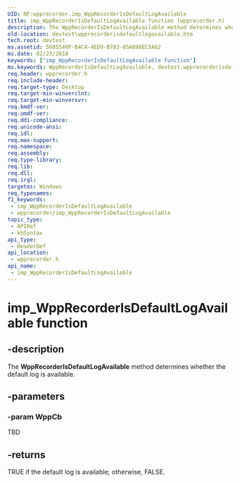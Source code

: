 ```yaml
---
UID: NF:wpprecorder.imp_WppRecorderIsDefaultLogAvailable
title: imp_WppRecorderIsDefaultLogAvailable function (wpprecorder.h)
description: The WppRecorderIsDefaultLogAvailable method determines whether the default log is available.
old-location: devtest\wpprecorderisdefaultlogavailable.htm
tech.root: devtest
ms.assetid: 5685540F-B4C4-4ED9-B783-85A898EC5A62
ms.date: 02/23/2018
keywords: ["imp_WppRecorderIsDefaultLogAvailable function"]
ms.keywords: WppRecorderIsDefaultLogAvailable, devtest.wpprecorderisdefaultlogavailable, imp_WppRecorderIsDefaultLogAvailable, imp_WppRecorderIsDefaultLogAvailable function [Driver Development Tools], wpprecorder/imp_WppRecorderIsDefaultLogAvailable
req.header: wpprecorder.h
req.include-header: 
req.target-type: Desktop
req.target-min-winverclnt: 
req.target-min-winversvr: 
req.kmdf-ver: 
req.umdf-ver: 
req.ddi-compliance: 
req.unicode-ansi: 
req.idl: 
req.max-support: 
req.namespace: 
req.assembly: 
req.type-library: 
req.lib: 
req.dll: 
req.irql: 
targetos: Windows
req.typenames: 
f1_keywords:
 - imp_WppRecorderIsDefaultLogAvailable
 - wpprecorder/imp_WppRecorderIsDefaultLogAvailable
topic_type:
 - APIRef
 - kbSyntax
api_type:
 - HeaderDef
api_location:
 - wpprecorder.h
api_name:
 - imp_WppRecorderIsDefaultLogAvailable
---
```


# imp_WppRecorderIsDefaultLogAvailable function


## -description

The <b>WppRecorderIsDefaultLogAvailable</b> method determines whether the default log is available.

## -parameters

### -param WppCb

TBD

## -returns

TRUE if the default log is available; otherwise, FALSE.

